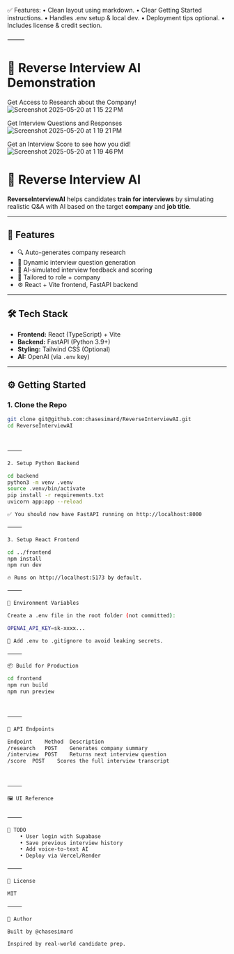 
✅ Features:
	• Clean layout using markdown.
	• Clear Getting Started instructions.
	• Handles .env setup & local dev.
	• Deployment tips optional.
	• Includes license & credit section.

⸻
# 🎤 Reverse Interview AI Demonstration

Get Access to Research about the Company!
![Screenshot 2025-05-20 at 1 15 22 PM](https://github.com/user-attachments/assets/9570ac0b-544f-4b05-ae3b-ad10c1244781)


Get Interview Questions and Responses
![Screenshot 2025-05-20 at 1 19 21 PM](https://github.com/user-attachments/assets/f46a3f69-4f53-4d54-8a72-18c4eb0c2997)


Get an Interview Score to see how you did!
![Screenshot 2025-05-20 at 1 19 46 PM](https://github.com/user-attachments/assets/fd7e9f04-0321-471d-b93f-d9cc4aefe332)


# 🎤 Reverse Interview AI

**ReverseInterviewAI** helps candidates **train for interviews** by simulating realistic Q&A with AI based on the target **company** and **job title**.

---

## 🚀 Features

- 🔍 Auto-generates company research
- 💬 Dynamic interview question generation
- 🧠 AI-simulated interview feedback and scoring
- 🎯 Tailored to role + company
- ⚙️ React + Vite frontend, FastAPI backend

---

## 🛠️ Tech Stack

- **Frontend:** React (TypeScript) + Vite
- **Backend:** FastAPI (Python 3.9+)
- **Styling:** Tailwind CSS (Optional)
- **AI:** OpenAI (via `.env` key)

---

## ⚙️ Getting Started

### 1. Clone the Repo

```bash
git clone git@github.com:chasesimard/ReverseInterviewAI.git
cd ReverseInterviewAI



⸻

2. Setup Python Backend

cd backend
python3 -m venv .venv
source .venv/bin/activate
pip install -r requirements.txt
uvicorn app:app --reload

✅ You should now have FastAPI running on http://localhost:8000

⸻

3. Setup React Frontend

cd ../frontend
npm install
npm run dev

🔥 Runs on http://localhost:5173 by default.

⸻

🔐 Environment Variables

Create a .env file in the root folder (not committed):

OPENAI_API_KEY=sk-xxxx...

🧪 Add .env to .gitignore to avoid leaking secrets.

⸻

📦 Build for Production

cd frontend
npm run build
npm run preview



⸻

🧪 API Endpoints

Endpoint	Method	Description
/research	POST	Generates company summary
/interview	POST	Returns next interview question
/score	POST	Scores the full interview transcript



⸻

🖼️ UI Reference


⸻

📌 TODO
	• User login with Supabase
	• Save previous interview history
	• Add voice-to-text AI
	• Deploy via Vercel/Render

⸻

📄 License

MIT

⸻

👤 Author

Built by @chasesimard

Inspired by real-world candidate prep.
